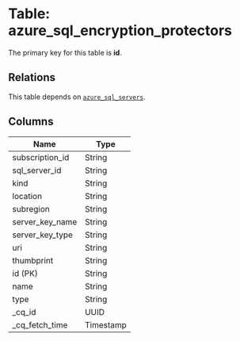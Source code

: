 # Table: azure_sql_encryption_protectors


The primary key for this table is **id**.

## Relations
This table depends on [`azure_sql_servers`](azure_sql_servers.md).

## Columns
| Name          | Type          |
| ------------- | ------------- |
|subscription_id|String|
|sql_server_id|String|
|kind|String|
|location|String|
|subregion|String|
|server_key_name|String|
|server_key_type|String|
|uri|String|
|thumbprint|String|
|id (PK)|String|
|name|String|
|type|String|
|_cq_id|UUID|
|_cq_fetch_time|Timestamp|